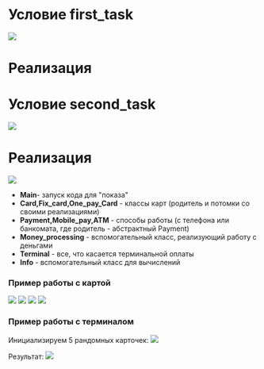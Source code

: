 <h1> Условие first_task </h1>

<img src="https://sun9-31.userapi.com/FXw4GcBuGzbtm7AaKQw_Kcbx2yGyO4B6XKkJzg/e7v70ItwBpk.jpg">

<h1> Реализация </h1>

<h1> Условие second_task </h1>

<img src="https://sun9-27.userapi.com/dbBMhuFMq184kajRMYU66p7qVDtIhlfpUZohEg/Otuxq_Dykts.jpg">

<h1> Реализация </h1>

<img src="https://sun9-53.userapi.com/8SGkudj6DjgUTGyok6jZ9_MMyaXgoGh7xgZepg/FW041PG9eK8.jpg">

+ <b>Main</b>- запуск кода для "показа"
+ <b>Card,Fix_card,One_pay_Card</b> - классы карт (родитель и потомки со своими реализациями)
+ <b>Payment,Mobile_pay,ATM</b> - способы работы (с телефона или банкомата, где родитель - абстрактный Payment)
+ <b>Money_processing</b> - вспомогательный класс, реализующий работу с деньгами
+ <b>Terminal</b> - все, что касается терминальной оплаты
+ <b>Info</b> - вспомогательный класс для вычислений

<h3> Пример работы с картой </h3> 
<img src="https://sun9-28.userapi.com/jx83XSOQ64tzZx2LxGk6OiJq-_GCBPY6vU_-vg/Xg6rpI7CFoQ.jpg">
<img src="https://sun9-2.userapi.com/KEUAte9XZfrSXiOOk7ESvfCJjh9vdXA91Fa_Sg/1xcIFw9OpfU.jpg">
<img src="https://sun9-58.userapi.com/YbiZjFVGgfCaNiB3jdyG2kU05qc3DPpVaFg8QA/-mL4qbvDOac.jpg">
<img src="https://sun9-32.userapi.com/0rCr-XwCgLnW_S54M0m9Wk8pn3ISW_zZpqc1Nw/yPZyyvU7T78.jpg">

<h3> Пример работы с терминалом </h3> 

Инициализируем 5 рандомных карточек:
<img src="https://sun9-20.userapi.com/eNWOrZD_UXLIwTNGl6LtlufiFKdhkRZinEF21Q/sESyD6c8wpk.jpg">

Результат:
<img src="https://sun9-3.userapi.com/4aheBne2KL-tHZPiIJaKU87-M0h18heEYcTLVQ/0_KI5PgLNM4.jpg">
